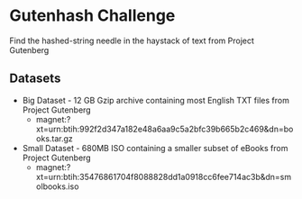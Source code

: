 # Gutenhash Challenge
Find the hashed-string needle in the haystack of text from Project Gutenberg

## Datasets
* Big Dataset - 12 GB Gzip archive containing most English TXT files from Project Gutenberg
  * magnet:?xt=urn:btih:992f2d347a182e48a6aa9c5a2bfc39b665b2c469&dn=books.tar.gz
* Small Dataset - 680MB ISO containing a smaller subset of eBooks from Project Gutenberg
  * magnet:?xt=urn:btih:35476861704f8088828dd1a0918cc6fee714ac3b&dn=smolbooks.iso
